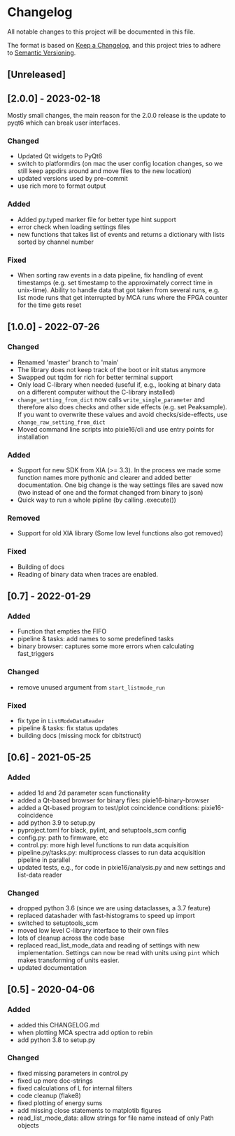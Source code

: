 # Changelog
All notable changes to this project will be documented in this file.

The format is based on [Keep a Changelog](https://keepachangelog.com/en/1.0.0/),
and this project tries to adhere to [Semantic Versioning](https://semver.org/spec/v2.0.0.html).

## [Unreleased]

## [2.0.0] - 2023-02-18

Mostly small changes, the main reason for the 2.0.0 release is the update to
pyqt6 which can break user interfaces.

### Changed
- Updated Qt widgets to PyQt6
- switch to platformdirs (on mac the user config location changes, so we
  still keep appdirs around and move files to the new location)
- updated versions used by pre-commit
- use rich more to format output

### Added
- Added py.typed marker file for better type hint support
- error check when loading settings files
- new functions that takes list of events and returns a dictionary with lists
  sorted by channel number

### Fixed
- When sorting raw events in a data pipeline, fix handling of event
  timestamps (e.g. set timestamp to the approximately correct time in
  unix-time). Ability to handle data that got taken from several runs,
  e.g. list mode runs that get interrupted by MCA runs where the FPGA
  counter for the time gets reset

## [1.0.0] - 2022-07-26

### Changed
- Renamed 'master' branch to 'main'
- The library does not keep track of the boot or init status anymore
- Swapped out tqdm for rich for better terminal support
- Only load C-library when needed (useful if, e.g., looking at binary
  data on a different computer without the C-library installed)
- `change_setting_from_dict` now calls `write_single_parameter` and therefore
  also does checks and other side effects (e.g. set Peaksample). If you want
  to overwrite these values and avoid checks/side-effects, use `change_raw_setting_from_dict`
- Moved command line scripts into pixie16/cli and use entry points for installation

### Added
- Support for new SDK from XIA (>= 3.3). In the process we made some
  function names more pythonic and clearer and added better
  documentation. One big change is the way settings files are saved
  now (two instead of one and the format changed from binary to json)
- Quick way to run a whole pipline (by calling .execute())

### Removed
- Support for old XIA library (Some low level functions also got removed)

### Fixed
- Building of docs
- Reading of binary data when traces are enabled.

## [0.7] - 2022-01-29
### Added
- Function that empties the FIFO
- pipeline & tasks: add names to some predefined tasks
- binary browser: captures some more errors when calculating fast_triggers

### Changed
- remove unused argument from `start_listmode_run`

### Fixed
- fix type in `ListModeDataReader`
- pipeline & tasks: fix status updates
- building docs (missing mock for cbitstruct)

## [0.6] - 2021-05-25
### Added
- added 1d and 2d parameter scan functionality
- added a Qt-based browser for binary files: pixie16-binary-browser
- added a Qt-based program to test/plot coincidence conditions: pixie16-coincidence
- add python 3.9 to setup.py
- pyproject.toml for black, pylint, and setuptools_scm config
- config.py: path to firmware, etc
- control.py: more high level functions to run data acquisition
- pipeline.py/tasks.py: multiprocess classes to run data acquisition pipeline in parallel
- updated tests, e.g., for code in pixie16/analysis.py and new settings and list-data reader

### Changed
- dropped python 3.6 (since we are using dataclasses, a 3.7 feature)
- replaced datashader with fast-histograms to speed up import
- switched to setuptools_scm
- moved low level C-library interface to their own files
- lots of cleanup across the code base
- replaced read_list_mode_data and reading of settings with new implementation.
  Settings can now be read with units using `pint` which makes transforming of units easier.
- updated documentation

## [0.5] - 2020-04-06
### Added
- added this CHANGELOG.md
- when plotting MCA spectra add option to rebin
- add python 3.8 to setup.py

### Changed
- fixed missing parameters in control.py
- fixed up more doc-strings
- fixed calculations of L for internal filters
- code cleanup (flake8)
- fixed plotting of energy sums
- add missing close statements to matplotib figures
- read_list_mode_data: allow strings for file name instead of only Path objects

